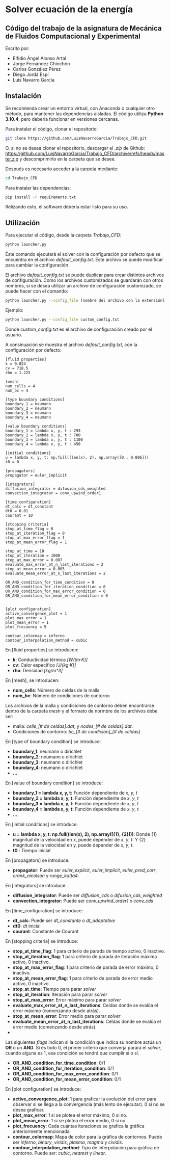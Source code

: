 # Solver ecuación de la energía
## Código del trabajo de la asignatura de Mecánica de Fluidos Computacional y Experimental

Escrito por:
- Elfidio Ángel Alonso Artal 
- Jorge Fernández Chinchón
- Carlos González Pérez
- Diego Jordá Espí
- Luis Navarro García

## Instalación
Se recomienda crear un entorno virtual, con Anaconda o cualquier otro método, para mantener las dependencias aisladas.
El código utiliza **Python 3.10.4**, pero debería funcionar en versiones cercanas.

Para instalar el código, clonar el repositorio: 
```bash
git clone https://github.com/LuisNavarroGarcia/Trabajo_CFD.git
```
O, si no se desea clonar el repositorio, descargar el *.zip* de Github: https://github.com/LuisNavarroGarcia/Trabajo_CFD/archive/refs/heads/master.zip y descomprimirlo en la carpeta que se desee.

Después es necesario acceder a la carpeta mediante:
```bash
cd Trabajo_CFD
```

Para instalar las dependencias:
```bash
pip install -r requirements.txt
```

Relizando esto, el software debería estar listo para su uso.

## Utilización
Para ejecutar el código, desde la carpeta *Trabajo_CFD*:
```bash
python launcher.py
```

Éste comando ejecutará el solver con la configuración por defecto que se encuentra en el archivo *default_config.txt*. Este archivo se puede modificar para cambiar la configuración

El archivo *default_config.txt* se puede duplicar para crear distintos archivos de configuración. Como los archivos customizados se guardarán con otros nombres, si se desea utilizar un archivo de configuración customizado, se puede hacer con el comando:
```bash
python launcher.py --config_file [nombre del archivo con la extensión]
```

Ejemplo:
```bash
python launcher.py --config_file custom_config.txt
```

Donde *custom_config.txt* es el archivo de configuración creado por el usuario.

A consinuación se muestra el archivo *default_config.txt*, con la configuración por defecto:

    [fluid properties]
    k = 0.024
    cv = 718.5
    rho = 1.225
    
    [mesh]
    num_cells = 4
    num_bc = 4
    
    [type boundary conditions]
    boundary_1 = neumann
    boundary_2 = neumann
    boundary_3 = neumann
    boundary_4 = neumann
    
    [value boundary conditions]
    boundary_1 = lambda x, y, t : 293
    boundary_2 = lambda x, y, t : 700
    boundary_3 = lambda x, y, t : 1100
    boundary_4 = lambda x, y, t : 450
    
    [initial conditions]
    u = lambda x, y, t: np.full((len(x), 2), np.array([0., 0.006]))
    t0 = 0
    
    [propagators]
    propagator = euler_implicit
    
    [integrators]
    diffusion_integrator = difusion_cds_weighted
    convection_integrator = conv_upwind_order1
    
    [time configuration]
    dt_calc = dt_constant
    dt0 = 0.01
    courant = 10
    
    [stopping criteria]
    stop_at_time_flag = 0
    stop_at_iteration_flag = 0
    stop_at_max_error_flag = 1
    stop_at_mean_error_flag = 1
    
    stop_at_time = 10
    stop_at_iteration = 1000
    stop_at_max_error = 0.007
    evaluate_max_error_at_n_last_iterations = 2
    stop_at_mean_error = 0.005
    evaluate_mean_error_at_n_last_iterations = 2
    
    OR_AND_condition_for_time_condition = 0
    OR_AND_condition_for_iteration_condition = 0
    OR_AND_condition_for_max_error_condition = 0
    OR_AND_condition_for_mean_error_condition = 0
    
    
    [plot configuration]
    active_convergence_plot = 1
    plot_max_error = 1
    plot_mean_error = 1
    plot_frecuency = 5
    
    contour_colormap = inferno
    contour_interpolation_method = cubic

En [fluid properties] se introducen:
- **k**: Conductividad térmica *[W/(m·K)]*
- **cv**: Calor específico *[J/(kg·K)]*
- **rho**: Densidad *[kg/m^3]*

En [mesh], se introducen:
- **num_cells**: Número de celdas de la malla
- **num_bc**: Número de condiciones de contorno

Los archivos de la malla y condiciones de contorno deben encontrarse dentro de la carpeta *mesh* y el formato de normbre de los archivos debe ser:
- malla: *cells_[# de celdas].dat*, y *nodes_[# de celdas].dat*.
- Condiciones de contorno: *bc_[# de condición]_[# de celdas]*

En [type of boundary condition] se introduce:
- **boundary_1**: neumann o dirichlet
- **boundary_2**: neumann o dirichlet
- **boundary_3**: neumann o dirichlet
- **boundary_4**: neumann o dirichlet
- **...**

En [value of boundary condition] se introduce:
- **boundary_1 = lambda x, y, t:** Función dependiente de *x*, *y*, *t*
- **boundary_2 = lambda x, y, t:** Función dependiente de *x*, *y*, *t*
- **boundary_3 = lambda x, y, t:** Función dependiente de *x*, *y*, *t*
- **boundary_4 = lambda x, y, t:** Función dependiente de *x*, *y*, *t*
- **...**

En [initial conditions] se introduce:
- **u = lambda x, y, t: np.full((len(x), 2), np.array([{1}, {2}]))**: Donde {1} magnitud de la velocidad en x, puede depender de *x*, *y*, *t*. Y {2} magnitud de la velocidad en y, puede depender de *x*, *y*, *t*.
- **t0** : Tiempo inicial

En [propagators] se introduce:
- **propagator**: Puede ser *euler_explicit*, *euler_implicit*, *euler_pred_corr*, *crank_nicolson* y *runge_kutta4*.

En [integrators] se introduce:
- **diffusion_integrator**: Puede ser *diffusion_cds* o *difusion_cds_weighted*
- **convection_integrator**: Puede ser *conv_upwind_order1* o *conv_cds*

En [time_configuration] se introduce:
- **dt_calc**: Puede ser *dt_constante* o *dt_adaptative*
- **dt0**: *dt* inicial
- **courant**: Constante de Courant

En [stopping criteria] se introduce:
- **stop_at_time_flag**: 1 para criterio de parada de tiempo activo, 0 inactivo.
- **stop_at_iteration_flag**: 1 para criterio de parada de iteración máxima activo, 0 inactivo.
- **stop_at_max_error_flag**: 1 para criterio de parada de error máximo, 0 inactivo.
- **stop_at_mean_error_flag**: 1 para criterio de parada de error medio activo, 0 inactivo.
- **stop_at_time**: Tiempo para parar *solver*
- **stop_at_iteration**: Iteración para parar *solver*
- **stop_at_max_error**: Error máximo para parar *solver*
- **evaluate_max_error_at_n_last_iterations**: Celdas donde se evalúa el error máximo (comenzando desde atrás).
- **stop_at_mean_error**: Error medio para parar *solver*
- **evaluate_mean_error_at_n_last_iterations**: Celdas donde se evalúa el error medio (comenzando desde atrás).
- 
Las siguientes *flags* indican si la condición que indica su nombre actúa un **OR** o un **AND**. Si es todo 0, el primer criterio que converja parará el *solver*, cuando alguna es 1, esa condición se tendrá que cumplir sí o sí.

- **OR_AND_condition_for_time_condition**: 0/1
- **OR_AND_condition_for_iteration_condition**: 0/1
- **OR_AND_condition_for_max_error_condition**: 0/1
- **OR_AND_condition_for_mean_error_condition**: 0/1

En [plot configuration] se introduce:
- **active_convergence_plot**: 1 para graficar la evolución del error para observar si se llega a la convergencia (más lento de ejecutar). 0 si no se desea graficar.
- **plot_max_error**: 1 si se plotea el error máximo, 0 si no.
- **plot_mean_error**: 1 si se plotea el error medio, 0 si no.
- **plot_frecuency**: Cada cuántas iteraciones se grafica la gráfica anteriormente mencionada.
- **contour_colormap**: Mapa de color para la gráfica de contornos. Puede ser *inferno*, *binary*, *viridis*, *plasma*, *magma* y *cividis*.
- **contour_interpolation_method**: Tipo de interpolación para gráfica de contorno. Puede ser: *cubic*, *nearest* y *linear*.